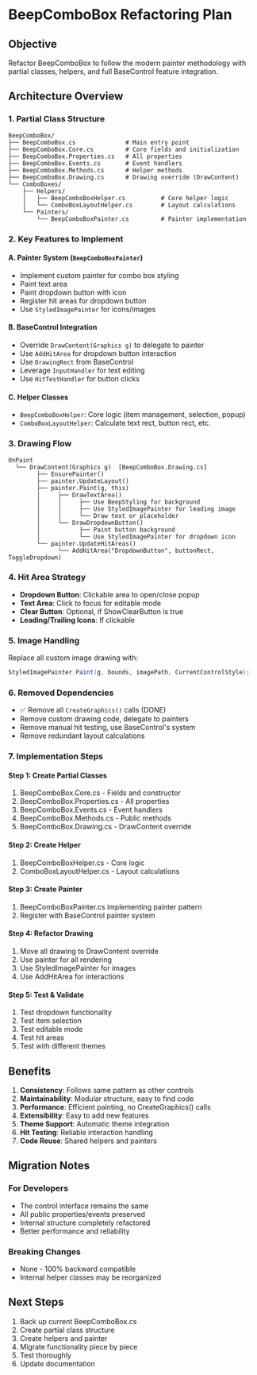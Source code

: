 # BeepComboBox Refactoring Plan

## Objective
Refactor BeepComboBox to follow the modern painter methodology with partial classes, helpers, and full BaseControl feature integration.

## Architecture Overview

### 1. Partial Class Structure
```
BeepComboBox/
├── BeepComboBox.cs              # Main entry point
├── BeepComboBox.Core.cs         # Core fields and initialization
├── BeepComboBox.Properties.cs   # All properties
├── BeepComboBox.Events.cs       # Event handlers
├── BeepComboBox.Methods.cs      # Helper methods
├── BeepComboBox.Drawing.cs      # Drawing override (DrawContent)
└── ComboBoxes/
    ├── Helpers/
    │   ├── BeepComboBoxHelper.cs          # Core helper logic
    │   └── ComboBoxLayoutHelper.cs        # Layout calculations
    └── Painters/
        └── BeepComboBoxPainter.cs         # Painter implementation
```

### 2. Key Features to Implement

#### A. Painter System (`BeepComboBoxPainter`)
- Implement custom painter for combo box styling
- Paint text area
- Paint dropdown button with icon
- Register hit areas for dropdown button
- Use `StyledImagePainter` for icons/images

#### B. BaseControl Integration
- Override `DrawContent(Graphics g)` to delegate to painter
- Use `AddHitArea` for dropdown button interaction
- Use `DrawingRect` from BaseControl
- Leverage `InputHandler` for text editing
- Use `HitTestHandler` for button clicks

#### C. Helper Classes
- `BeepComboBoxHelper`: Core logic (item management, selection, popup)
- `ComboBoxLayoutHelper`: Calculate text rect, button rect, etc.

### 3. Drawing Flow
```
OnPaint
  └── DrawContent(Graphics g)  [BeepComboBox.Drawing.cs]
        ├── EnsurePainter()
        ├── painter.UpdateLayout()
        ├── painter.Paint(g, this)
        │     ├── DrawTextArea()
        │     │     ├── Use BeepStyling for background
        │     │     ├── Use StyledImagePainter for leading image
        │     │     └── Draw text or placeholder
        │     └── DrawDropdownButton()
        │           ├── Paint button background
        │           └── Use StyledImagePainter for dropdown icon
        └── painter.UpdateHitAreas()
              └── AddHitArea("DropdownButton", buttonRect, ToggleDropdown)
```

### 4. Hit Area Strategy
- **Dropdown Button**: Clickable area to open/close popup
- **Text Area**: Click to focus for editable mode
- **Clear Button**: Optional, if ShowClearButton is true
- **Leading/Trailing Icons**: If clickable

### 5. Image Handling
Replace all custom image drawing with:
```csharp
StyledImagePainter.Paint(g, bounds, imagePath, CurrentControlStyle);
```

### 6. Removed Dependencies
- ✅ Remove all `CreateGraphics()` calls (DONE)
- Remove custom drawing code, delegate to painters
- Remove manual hit testing, use BaseControl's system
- Remove redundant layout calculations

### 7. Implementation Steps

#### Step 1: Create Partial Classes
1. BeepComboBox.Core.cs - Fields and constructor
2. BeepComboBox.Properties.cs - All properties
3. BeepComboBox.Events.cs - Event handlers
4. BeepComboBox.Methods.cs - Public methods
5. BeepComboBox.Drawing.cs - DrawContent override

#### Step 2: Create Helper
1. BeepComboBoxHelper.cs - Core logic
2. ComboBoxLayoutHelper.cs - Layout calculations

#### Step 3: Create Painter
1. BeepComboBoxPainter.cs implementing painter pattern
2. Register with BaseControl painter system

#### Step 4: Refactor Drawing
1. Move all drawing to DrawContent override
2. Use painter for all rendering
3. Use StyledImagePainter for images
4. Use AddHitArea for interactions

#### Step 5: Test & Validate
1. Test dropdown functionality
2. Test item selection
3. Test editable mode
4. Test hit areas
5. Test with different themes

## Benefits

1. **Consistency**: Follows same pattern as other controls
2. **Maintainability**: Modular structure, easy to find code
3. **Performance**: Efficient painting, no CreateGraphics() calls
4. **Extensibility**: Easy to add new features
5. **Theme Support**: Automatic theme integration
6. **Hit Testing**: Reliable interaction handling
7. **Code Reuse**: Shared helpers and painters

## Migration Notes

### For Developers
- The control interface remains the same
- All public properties/events preserved
- Internal structure completely refactored
- Better performance and reliability

### Breaking Changes
- None - 100% backward compatible
- Internal helper classes may be reorganized

## Next Steps
1. Back up current BeepComboBox.cs
2. Create partial class structure
3. Create helpers and painter
4. Migrate functionality piece by piece
5. Test thoroughly
6. Update documentation
